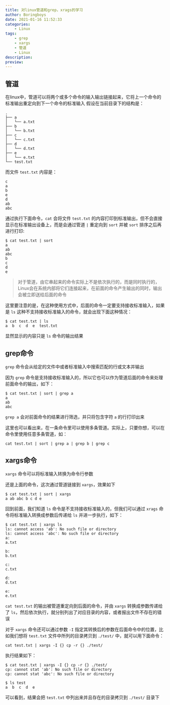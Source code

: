 ```yaml
---
title: 对linux管道和grep，xrags的学习
author: Boringboys
date: 2021-01-16 11:52:33
categories: 
    - Linux
tags: 
    - grep
    - xargs
    - 管道
    - Linux
description:
preview:
---
```


## 管道
在linux中，管道可以将两个或多个命令的输入输出链接起来<!--more-->，它将上一个命令的标准输出重定向到下一个命令的标准输入
假设在当前目录下的结构是：
```
.
├── a
│   └── a.txt
├── b
│   └── b.txt
├── c
│   └── c.txt
├── d
│   └── d.txt
├── e
│   └── e.txt
└── test.txt
```
而文件 `test.txt` 内容是：
```
c
a
b
e
d
ab
abc
```
通过执行下面命令，`cat` 会将文件 `test.txt` 的内容打印到标准输出，但不会直接显示在标准输出设备上，而是会通过管道 `|` 重定向到 `sort` 并被 `sort` 排序之后再进行打印:
```
$ cat test.txt | sort
a
ab
abc
b
c
d
e
```

> 对于管道，由它串起来的命令实际上不是依次执行的，而是同时执行的，Linux会在系统内部将它们连接起来，在前面的命令产生输出的同时，输出会被立即送给后面的命令 

这里要注意的是，在这种使用方式中，后面的命令一定要支持接收标准输入，如果是 `ls` 这种不支持接收标准输入的命令，就会出现下面这种情况：
```
$ cat test.txt | ls
a  b  c  d  e  test.txt
```
显然显示的内容只是 `ls` 命令的输出结果

## grep命令
`grep` 命令会从给定的文件中或者标准输入中搜索匹配的行或文本并输出

因为 `grep` 命令是支持接收标准输入的，所以它也可以作为管道后面的命令来处理前面命令的输出，如下：
```
$ cat test.txt | sort | grep a
a
ab
abc
```
`grep a` 会对前面命令的结果进行筛选，并只将包含字符 `a` 的行打印出来

这里也可以看出来，在一条命令里可以使用多条管道。实际上，只要你想，可以在命令里使用任意多条管道，如：
```
cat test.txt | sort | grep a | grep b | grep c
```

## xargs命令
`xargs` 命令可以将标准输入转换为命令行参数

还是上面的命令，这次通过管道链接到 `xargs`，效果如下
```
$ cat test.txt | sort | xargs
a ab abc b c d e
```

回到前面，我们知道 `ls` 命令是不支持接收标准输入的，但我们可以通过 `xrags` 命令将标准输入转换成参数后传递给 `ls` 并进一步执行，如下：
```
$ cat test.txt | xargs ls
ls: cannot access 'ab': No such file or directory
ls: cannot access 'abc': No such file or directory
a:
a.txt

b:
b.txt

c:
c.txt

d:
d.txt

e:
e.txt
```
`cat test.txt` 的输出被管道重定向到后面的命令，并由 `xargs` 转换成参数传递给了 `ls`，然后依次执行，就分别列出了对应目录的内容，或者报出文件不存在的错误

对于 `xargs` 命令还可以通过参数 `-I` 指定其转换后的参数在后面命令中的位置，比如我们想将 `test.txt` 文件中所列的目录拷贝到 `./test/` 中，就可以用下面命令：
```
cat test.txt | xargs -I {} cp -r {} ./test/
```
执行结果如下：
```
$ cat test.txt | xargs -I {} cp -r {} ./test/
cp: cannot stat 'ab': No such file or directory
cp: cannot stat 'abc': No such file or directory

$ ls test
a  b  c  d  e
```
可以看到，结果会把 `test.txt` 中列出来并且存在的目录拷贝到 `./test/` 目录下